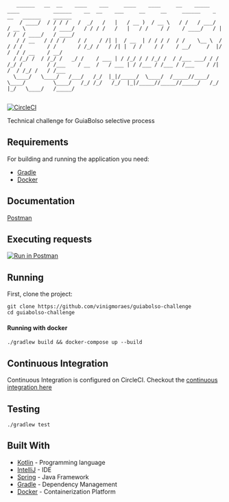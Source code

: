 ```
   ______   __  __    ____    ___     ____    ____     __    _____   ____           ______    __  __    ___     __     __     ______    _   __   ______    ______
    / ____/  / / / /   /  _/   /   |   / __ )  / __ \   / /   / ___/  / __ \         / ____/   / / / /   /   |   / /    / /    / ____/   / | / /  / ____/   / ____/
   / / __   / / / /    / /    / /| |  / __  | / / / /  / /    \__ \  / / / /        / /       / /_/ /   / /| |  / /    / /    / __/     /  |/ /  / / __    / __/   
  / /_/ /  / /_/ /   _/ /    / ___ | / /_/ / / /_/ /  / /___ ___/ / / /_/ /        / /___    / __  /   / ___ | / /___ / /___ / /___    / /|  /  / /_/ /   / /___   
  \____/   \____/   /___/   /_/  |_|/_____/  \____/  /_____//____/  \____/         \____/   /_/ /_/   /_/  |_|/_____//_____//_____/   /_/ |_/   \____/   /_____/   
                                                                                                                                                                   
```
[![CircleCI](https://circleci.com/gh/vinigmoraes/guiabolso-challenge.svg?style=svg)](https://circleci.com/gh/vinigmoraes/guiabolso-challenge)

Technical challenge for GuiaBolso selective process

## Requirements

For building and running the application you need:

- [Gradle](https://gradle.org/)
- [Docker](https://www.docker.com/)

## Documentation
[Postman](https://documenter.getpostman.com/view/4456023/RznHGby8)

## Executing requests

[![Run in Postman](https://run.pstmn.io/button.svg)](https://app.getpostman.com/run-collection/b5f21eb0920d15ad41f6)

## Running

First, clone the project:

```shell
git clone https://github.com/vinigmoraes/guiabolso-challenge
cd guiabolso-challenge
```

#### Running with docker

```shell
./gradlew build && docker-compose up --build
```

## Continuous Integration

Continuous Integration is configured on CircleCI. Checkout the [continuous integration here](https://circleci.com/gh/marioalvial/moip-challenge)

##  Testing

```shell
./gradlew test
```

## Built With

- [Kotlin](https://kotlinlang.org/) - Programming language
- [IntelliJ](https://www.jetbrains.com/idea/) - IDE
- [Spring](https://spring.io/) - Java Framework
- [Gradle](https://gradle.org/) - Dependency Management
- [Docker](https://www.docker.com/) - Containerization Platform

